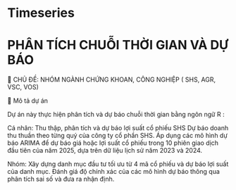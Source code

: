 # Timeseries
#  PHÂN TÍCH CHUỖI THỜI GIAN VÀ DỰ BÁO
🎯 CHỦ ĐỀ: NHÓM NGÀNH CHỨNG KHOAN, CÔNG NGHIỆP ( SHS, AGR, VSC, VOS)

📄 Mô tả dự án

Dự án này thực hiện phân tích và dự báo chuỗi thời gian bằng ngôn ngữ R :

Cá nhân: 
Thu thập, phân tích và dự báo lợi suất cổ phiếu SHS
Dự báo doanh thu thuần theo từng quý của công ty cổ phần SHS. 
Áp dụng các mô hình dự báo ARIMA để dự báo giá hoặc lợi suất cổ phiếu trong 10 phiên giao dịch đầu tiên của năm 2025, dựa trên dữ liệu lịch sử năm 2023 và 2024.

Nhóm: 
Xây dựng danh mục đầu tư tối ưu từ 4 mã cổ phiếu và dự báo lợi suất của danh mục.
Đánh giá độ chính xác của các mô hình dự báo thông qua phân tích sai số và đưa ra nhận định.
